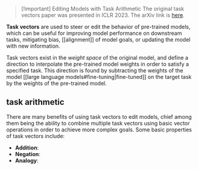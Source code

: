>[!important] Editing Models with Task Arithmetic
>The original task vectors paper was presented in ICLR 2023. The arXiv link is [here](https://arxiv.org/abs/2212.04089).

**Task vectors** are used to steer or edit the behavior of pre-trained models, which can be useful for improving model performance on downstream tasks, mitigating bias, [[alignment]] of model goals, or updating the model with new information. 

Task vectors exist in the *weight space* of the original model, and define a direction to interpolate the pre-trained model weights in order to satisfy a specified task. This direction is found by subtracting the weights of the model [[large language models#fine-tuning|fine-tuned]] on the target task by the weights of the pre-trained model.

## task arithmetic
There are many benefits of using task vectors to edit models, chief among them being the ability to combine multiple task vectors using basic vector operations in order to achieve more complex goals. Some basic properties of task vectors include:
- **Addition**:
- **Negation**: 
- **Analogy**:
